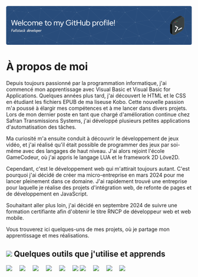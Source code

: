 <!--
**FabriceAtlan/FabriceAtlan** is a ✨ _special_ ✨ repository because its `README.md` (this file) appears on your GitHub profile.

Here are some ideas to get you started:

- 🔭 I’m currently working on ...
- 🌱 I’m currently learning ...
- 👯 I’m looking to collaborate on ...
- 🤔 I’m looking for help with ...
- 💬 Ask me about ...
- 📫 How to reach me: ...
- 😄 Pronouns: ...
- ⚡ Fun fact: ...
-->

<img style="margin: 0 auto;" src="./github-header-image.png" alt="Bannière de bienvenue sur mon profil GitHub, affichant un message de bienvenue et des éléments graphiques.">

# À propos de moi

Depuis toujours passionné par la programmation informatique, j'ai commencé mon apprentissage avec Visual Basic et Visual Basic for Applications. Quelques années plus tard, j'ai découvert le HTML et le CSS en étudiant les fichiers EPUB de ma liseuse Kobo. Cette nouvelle passion m'a poussé à élargir mes compétences et à me lancer dans divers projets. Lors de mon dernier poste en tant que chargé d'amélioration continue chez Safran Transmissions Systems, j'ai développé plusieurs petites applications d'automatisation des tâches.

Ma curiosité m'a ensuite conduit à découvrir le développement de jeux vidéo, et j'ai réalisé qu'il était possible de programmer des jeux par soi-même avec des langages de haut niveau. J'ai alors rejoint l'école GameCodeur, où j'ai appris le langage LUA et le framework 2D Löve2D.

Cependant, c'est le développement web qui m'attirait toujours autant. C'est pourquoi j'ai décidé de créer ma micro-entreprise en mars 2024 pour me lancer pleinement dans ce domaine. J'ai rapidement trouvé une entreprise pour laquelle je réalise des projets d'intégration web, de refonte de pages et de développement en JavaScript.

Souhaitant aller plus loin, j'ai décidé en septembre 2024 de suivre une formation certifiante afin d'obtenir le titre RNCP de développeur web et web mobile.

Vous trouverez ici quelques-uns de mes projets, où je partage mon apprentissage et mes réalisations.

## <img style="width: 32px;" src="https://img.icons8.com/?size=100&id=WMvhDPZBJ9X2&format=png&color=000000"/> Quelques outils que j'utilise et apprends

<p style="margin: 0 0 3rem;">
  <img src="https://github.com/user-attachments/assets/809d7e2e-e430-492c-b82b-44c966049a8c" style="padding-right:1rem;width: 64px;">
  <img src="https://github.com/user-attachments/assets/b84a76c5-e47f-467a-9a7f-31ee70e1d713" style="padding-right:1rem;width: 64px;">
  <img src="https://github.com/user-attachments/assets/6852833e-6d0c-4d96-8648-121cb9034e5b" style="padding-right:1rem;width: 64px;">
  <img src="https://img.icons8.com/?size=100&id=HcQEdKCkXUs3&format=png&color=000000" style="padding-right:1rem;width: 64px;">
  <img src="https://github.com/user-attachments/assets/ff3448e2-dfbd-448c-99ca-821db9122b05" style="padding-right:1rem;width: 64px;">
  <img src="https://img.icons8.com/?size=100&id=123603&format=png&color=000000" style="width: 32px;">
  <img src="https://img.icons8.com/?size=100&id=hsPbhkOH4FMe&format=png&color=000000" style="padding-right:1rem;width: 64px;">
  <img src="https://img.icons8.com/?size=100&id=WNoJgbzDr3i2&format=png&color=000000" style="padding-right:1rem;width: 64px;">
  <img src="https://img.icons8.com/?size=100&id=rgPSE6nAB766&format=png&color=000000" style="padding-right:1rem;width: 64px;">
  <img src="https://img.icons8.com/?size=100&id=W0YEwBDDfTeu&format=png&color=000000" style="padding-right:1rem;width: 64px;">
</p>










